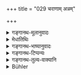 +++
title = "029 चराणाम् अन्नम्"

+++

<details><summary>गङ्गानथ-मूलानुवादः</summary>

The immobile is the food of the mobile; those devoid of fangs are the food of those endowed with fangs; those without hands are the food of those with hands; and cowards are the food of the brave.—(29).
</details>

<details><summary>मेधातिथिः</summary>

**चराश्** चरण्पतनरणोत्साहयोगिनः श्येननकुलादयः । तेषाम् **अचराः** सर्पकपोतादयः **अन्नम्** । एवं **दंष्ट्रिणां** सिंहव्याघ्रादीनां **अदंष्ट्रिणः** रुरुपृषतादयो मृगाः । **अहस्ताः** सर्पमत्स्यादयः **सहस्तानां** नकुलनिषादादीनाम् । **शूराणां** महोत्साहयुक्तानां जीवितनिरपेक्षाणां **भीरवः** प्रियजीविताः । अल्पसत्त्वा अन्नत्वेन हन्यन्ते ॥ ५.२९ ॥
</details>

<details><summary>गङ्गानथ-भाष्यानुवादः</summary>

‘*Mobile*’,—those that are capable of walking and flying and are courageous and active; *e.g*. the kite, the mongoose and the rest.—Of those the ‘*immobile*’—lethargic animals, such as the pigeon, the serpent and the like—are ‘*the food*.’

Similarly ‘*of those endowed* *with* *fangs*,’—*i.e*. of the lion, the tiger, etc.,—‘*those devoid of* *fangs*’—the *Ruru*, the *Pṛṣat* and the other kinds of deer—arc the ‘*food*.’

‘*Those without hands*, serpents, fish and the like—are the food of ‘*those with hands*,’—of the mongoose and the fisherman, etc.

‘*Of* *the brave*’—of those that are endowed with great courage—‘*cowards*’—those who are over-fond of life—are the food.

The meaning is that those possessed of inferior strength are killed for food—(29).
</details>

<details><summary>गङ्गानथ-टिप्पन्यः</summary>

This verse is quoted in *Vīramitrodaya* (Āhnika, p. 527), which adds—the ‘*cara*’ are the deer and the rest,—the ‘*acara*’ grasses etc.,—‘*damṣṭṛn*’, the tiger and others, ‘*adamṣṭṛn*,’ the deer and the like,—‘*sahasta*’ are men and the like,—and ‘*ahasta*’ fish etc., ‘*śūra*’ are brave persons—and ‘*bhīru*’ are the timid.
</details>

<details><summary>गङ्गानथ-तुल्य-वाक्यानि</summary>

*Mahābhārata* (12.99.15).—(Reproduces the first half of Manu.)
</details>

<details><summary>Bühler</summary>

029	What is destitute of motion is the food of those endowed with locomotion; (animals) without fangs (are the food) of those with fangs, those without hands of those who possess hands, and the timid of the bold.
</details>
